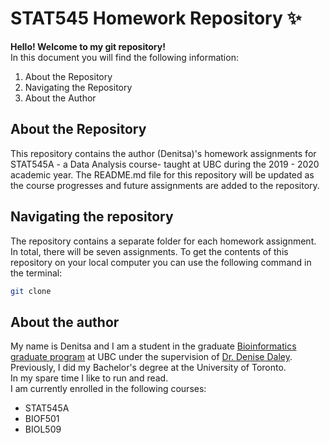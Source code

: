 # STAT545 Homework Repository :sparkles:
__Hello! Welcome to my git repository!__ <br>
In this document you will find the following information:
1. About the Repository
2. Navigating the Repository
3. About the Author

## About the Repository
This repository contains the author (Denitsa)'s homework assignments for  STAT545A - a Data Analysis course- taught at UBC during the 2019 - 2020 academic year. The README.md file for this repository will be updated as the course progresses and future assignments are added to the repository. 

## Navigating the repository

The repository contains a separate folder for each homework assignment. In total, there will be seven assignments.
To get the contents of this repository on your local computer you can use the following command in the terminal:
```bash
git clone
```
## About the author
My name is Denitsa and I am a student in the graduate [Bioinformatics graduate program](http://www.bioinformatics.ubc.ca) at UBC under the supervision of [Dr. Denise Daley](https://www.hli.ubc.ca/profile/daley/denise). Previously, I did my Bachelor's degree at the University of Toronto.
<br>In my spare time I like to run and read.</br>
I am currently enrolled in the following courses:
* STAT545A
* BIOF501
* BIOL509

